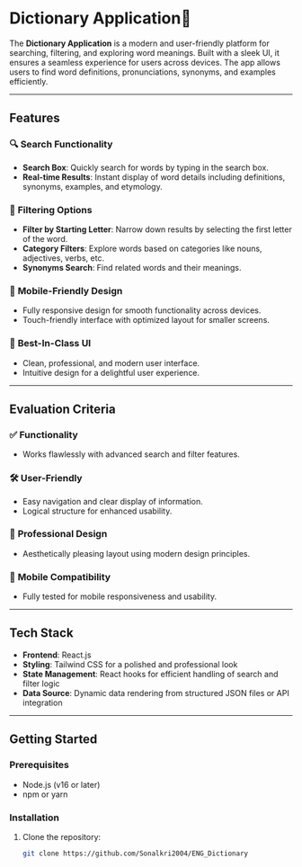 # Dictionary Application🔻

The **Dictionary Application** is a modern and user-friendly platform for searching, filtering, and exploring word meanings. Built with a sleek UI, it ensures a seamless experience for users across devices. The app allows users to find word definitions, pronunciations, synonyms, and examples efficiently.

---

## Features

### 🔍 **Search Functionality**
- **Search Box**: Quickly search for words by typing in the search box.
- **Real-time Results**: Instant display of word details including definitions, synonyms, examples, and etymology.

### 🔖 **Filtering Options**
- **Filter by Starting Letter**: Narrow down results by selecting the first letter of the word.
- **Category Filters**: Explore words based on categories like nouns, adjectives, verbs, etc.
- **Synonyms Search**: Find related words and their meanings.

### 📱 **Mobile-Friendly Design**
- Fully responsive design for smooth functionality across devices.
- Touch-friendly interface with optimized layout for smaller screens.

### 🎨 **Best-In-Class UI**
- Clean, professional, and modern user interface.
- Intuitive design for a delightful user experience.

---

## Evaluation Criteria

### ✅ **Functionality**
- Works flawlessly with advanced search and filter features.

### 🛠️ **User-Friendly**
- Easy navigation and clear display of information.
- Logical structure for enhanced usability.

### 🎨 **Professional Design**
- Aesthetically pleasing layout using modern design principles.

### 📲 **Mobile Compatibility**
- Fully tested for mobile responsiveness and usability.

---

## Tech Stack

- **Frontend**: React.js
- **Styling**: Tailwind CSS for a polished and professional look
- **State Management**: React hooks for efficient handling of search and filter logic
- **Data Source**: Dynamic data rendering from structured JSON files or API integration

---

## Getting Started

### Prerequisites
- Node.js (v16 or later)
- npm or yarn

### Installation
1. Clone the repository:
   ```bash
   git clone https://github.com/Sonalkri2004/ENG_Dictionary
